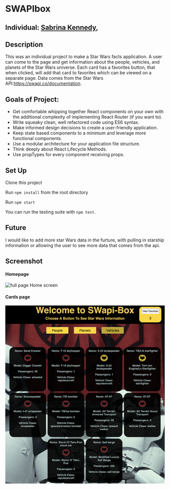 # SWAPIbox

## Individual: [Sabrina Kennedy](https://github.com/skenne21), 

## Description

This was an individual project to make a Star Wars facts application. A user can come to the page and get information about the people, vehicles, and planets of the Star Wars universe. Each card has a favorites button, that when clicked, will add that card to favorites which can be viewed on a separate page. Data comes from the Star Wars API:https://swapi.co/documentation.

## Goals of Project:

* Get comfortable whipping together React components on your own with the additional complexity of implementing React Router (if you want to).
* Write squeaky clean, well refactored code using ES6 syntax.
* Make informed design decisions to create a user-friendly application.
* Keep state based components to a minimum and leverage more functional components.
* Use a modular architecture for your application file structure.
* Think deeply about React Lifecycle Methods.
* Use propTypes for every component receiving props.

## Set Up

Clone this project

Run `npm install` from the root directory

Run `npm start`

You can run the testing suite with `npm test`.


## Future

I would like to add more star Wars data in the furture, with pulling in starship information or allowing the user to see more data that comes from the api.

## Screenshot

#### Homepage
![full page Home screen](./src/assets/homepage.png)

#### Cards page
![full page Cards screen](./src/assets/cards.png)


